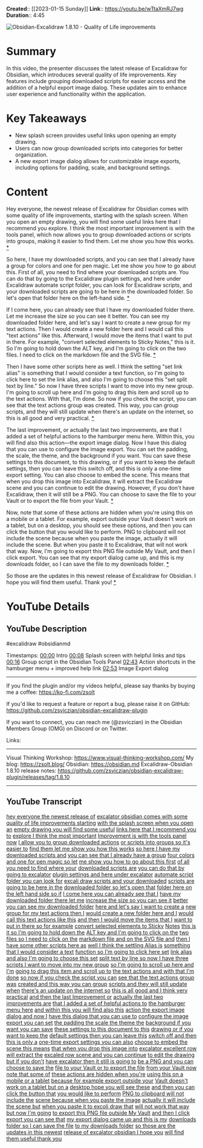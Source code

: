 **Created**:: [[2023-01-15 Sunday]]
**Link**:: https://youtu.be/wTtaXmRJ7wg
**Duration**:: 4:45

![Obsidian-Excalidraw 1.8.10 - Quality of Life improvements](https://youtu.be/wTtaXmRJ7wg)

# Summary
In this video, the presenter discusses the latest release of Excalidraw for Obsidian, which introduces several quality of life improvements. Key features include grouping downloaded scripts for easier access and the addition of a helpful export image dialog. These updates aim to enhance user experience and functionality within the application.

# Key Takeaways
- New splash screen provides useful links upon opening an empty drawing.
- Users can now group downloaded scripts into categories for better organization.
- A new export image dialog allows for customizable image exports, including options for padding, scale, and background settings.

# Content
Hey everyone, the newest release of Excalidraw for Obsidian comes with some quality of life improvements, starting with the splash screen. When you open an empty drawing, you will find some useful links here that I recommend you explore. I think the most important improvement is with the tools panel, which now allows you to group downloaded actions or scripts into groups, making it easier to find them. Let me show you how this works. [* ](https://youtu.be/wTtaXmRJ7wg?t=0)

So here, I have my downloaded scripts, and you can see that I already have a group for colors and one for pen magic. Let me show you how to go about this. First of all, you need to find where your downloaded scripts are. You can do that by going to the Excalidraw plugin settings, and here under Excalidraw automate script folder, you can look for Excalidraw scripts, and your downloaded scripts are going to be here in the downloaded folder. So let's open that folder here on the left-hand side. [* ](https://youtu.be/wTtaXmRJ7wg?t=20)

If I come here, you can already see that I have my downloaded folder there. Let me increase the size so you can see it better. You can see my downloaded folder here, and let's say I want to create a new group for my text actions. Then I would create a new folder here and I would call this "text actions" like this. Afterward, I would move the items that I want to put in there. For example, "convert selected elements to Sticky Notes," this is it. So I'm going to hold down the ALT key, and I'm going to click on the two files. I need to click on the markdown file and the SVG file. [* ](https://youtu.be/wTtaXmRJ7wg?t=45)

Then I have some other scripts here as well. I think the setting "set link alias" is something that I would consider a text function, so I'm going to click here to set the link alias, and also I'm going to choose this "set split text by line." So now I have three scripts I want to move into my new group. I'm going to scroll up here and I'm going to drag this item and scroll up to the text actions. With that, I'm done. So now if you check the script, you can see that the text actions group was created. This way, you can group scripts, and they will still update when there's an update on the internet, so this is all good and very practical. [* ](https://youtu.be/wTtaXmRJ7wg?t=80)

The last improvement, or actually the last two improvements, are that I added a set of helpful actions to the hamburger menu here. Within this, you will find also this action—the export image dialog. Now I have this dialog that you can use to configure the image export. You can set the padding, the scale, the theme, and the background if you want. You can save these settings to this document, to this drawing, or if you want to keep the default settings, then you can leave this switch off, and this is only a one-time export setting. You can also choose to embed the scene. This means that when you drop this image into Excalidraw, it will extract the Excalidraw scene and you can continue to edit the drawing. However, if you don't have Excalidraw, then it will still be a PNG. You can choose to save the file to your Vault or to export the file from your Vault. [* ](https://youtu.be/wTtaXmRJ7wg?t=160)

Now, note that some of these actions are hidden when you're using this on a mobile or a tablet. For example, export outside your Vault doesn't work on a tablet, but on a desktop, you should see these options, and then you can click the button that you would like to perform. PNG to clipboard will not include the scene because when you paste the image, actually it will include the scene. But when you paste it to Excalidraw, that will not work that way. Now, I'm going to export this PNG file outside My Vault, and then I click export. You can see that my export dialog came up, and this is my downloads folder, so I can save the file to my downloads folder. [* ](https://youtu.be/wTtaXmRJ7wg?t=240)

So those are the updates in this newest release of Excalidraw for Obsidian. I hope you will find them useful. Thank you! [* ](https://youtu.be/wTtaXmRJ7wg?t=276)

# YouTube Details

## YouTube Description

#excalidraw #obsidianmd

Timestamps: 
[00:00](https://youtu.be/wTtaXmRJ7wg?t=0) Intro
[00:08](https://youtu.be/wTtaXmRJ7wg?t=8) Splash screen with helpful links and tips
[00:16](https://youtu.be/wTtaXmRJ7wg?t=16) Group script in the Obsidian Tools Panel
[02:43](https://youtu.be/wTtaXmRJ7wg?t=163) Action shortcuts in the hamburger menu + improved help link
[02:53](https://youtu.be/wTtaXmRJ7wg?t=173) Image Export dialog

-------

If you find the plugin and/or my videos helpful, please say thanks by buying me a coffee: https://ko-fi.com/zsolt

If you'd like to request a feature or report a bug, please raise it on GitHub: https://github.com/zsviczian/obsidian-excalidraw-plugin

If you want to connect, you can reach me (@zsviczian) in the Obsidian Members Group (OMG) on Discord or on Twitter. 

Links: 

---------

Visual Thinking Workshop: https://www.visual-thinking-workshop.com/
My blog: https://zsolt.blog/ 
Obsidian: https://obsidian.md
Excalidraw-Obsidian 1.8.10 release notes: https://github.com/zsviczian/obsidian-excalidraw-plugin/releases/tag/1.8.10

---------

## YouTube Transcript

[hey everyone the newest release of](https://youtu.be/wTtaXmRJ7wg?t=0) [excalator obsidian comes with some](https://youtu.be/wTtaXmRJ7wg?t=2) [quality of life improvements starting](https://youtu.be/wTtaXmRJ7wg?t=4) [with the splash screen when you open an](https://youtu.be/wTtaXmRJ7wg?t=7) [empty drawing you will find some useful](https://youtu.be/wTtaXmRJ7wg?t=9) [links here that I recommend you to](https://youtu.be/wTtaXmRJ7wg?t=12) [explore I think the most important](https://youtu.be/wTtaXmRJ7wg?t=14) [Improvement is with the tools panel now](https://youtu.be/wTtaXmRJ7wg?t=16) [I allow you to group downloaded actions](https://youtu.be/wTtaXmRJ7wg?t=20) [or scripts into groups so it's easier to](https://youtu.be/wTtaXmRJ7wg?t=24) [find them let me show you how this works](https://youtu.be/wTtaXmRJ7wg?t=26) [so here I have my downloaded scripts and](https://youtu.be/wTtaXmRJ7wg?t=29) [you can see that I already have a group](https://youtu.be/wTtaXmRJ7wg?t=32) [four colors and one for pen magic so let](https://youtu.be/wTtaXmRJ7wg?t=34) [me show you how to go about this first](https://youtu.be/wTtaXmRJ7wg?t=37) [of all you need to find where your](https://youtu.be/wTtaXmRJ7wg?t=40) [downloaded scripts are](https://youtu.be/wTtaXmRJ7wg?t=43) [you can do that by going to excalator](https://youtu.be/wTtaXmRJ7wg?t=45) [plugin settings and here under excalator](https://youtu.be/wTtaXmRJ7wg?t=48) [automate script folder you can look for](https://youtu.be/wTtaXmRJ7wg?t=52) [excali draw scripts and your downloaded](https://youtu.be/wTtaXmRJ7wg?t=54) [scripts are going to be here in the](https://youtu.be/wTtaXmRJ7wg?t=57) [downloaded folder so let's open that](https://youtu.be/wTtaXmRJ7wg?t=59) [folder here on the left hand side so if](https://youtu.be/wTtaXmRJ7wg?t=63) [I come here you can already see that I](https://youtu.be/wTtaXmRJ7wg?t=65) [have my downloaded folder there let me](https://youtu.be/wTtaXmRJ7wg?t=69) [increase the size so you can see it](https://youtu.be/wTtaXmRJ7wg?t=71) [better you can see my downloaded folder](https://youtu.be/wTtaXmRJ7wg?t=74) [here and let's say I want to create a](https://youtu.be/wTtaXmRJ7wg?t=77) [new group for my text actions then I](https://youtu.be/wTtaXmRJ7wg?t=79) [would create a new folder here and I](https://youtu.be/wTtaXmRJ7wg?t=83) [would call this text actions like this](https://youtu.be/wTtaXmRJ7wg?t=85) [and then I would move the items that I](https://youtu.be/wTtaXmRJ7wg?t=89) [want to put in there so for example](https://youtu.be/wTtaXmRJ7wg?t=93) [convert selected elements to Sticky](https://youtu.be/wTtaXmRJ7wg?t=94) [Notes](https://youtu.be/wTtaXmRJ7wg?t=97) [this is it so I'm going to hold down the](https://youtu.be/wTtaXmRJ7wg?t=99) [ALT key and I'm going to click on the](https://youtu.be/wTtaXmRJ7wg?t=101) [two files so I need to click on the](https://youtu.be/wTtaXmRJ7wg?t=104) [markdown file and on the SVG file and](https://youtu.be/wTtaXmRJ7wg?t=107) [then I have some other scripts here as](https://youtu.be/wTtaXmRJ7wg?t=110) [well I think the settling Alias is](https://youtu.be/wTtaXmRJ7wg?t=112) [something that I would consider a text](https://youtu.be/wTtaXmRJ7wg?t=116) [function so I'm going to click here set](https://youtu.be/wTtaXmRJ7wg?t=118) [link alias](https://youtu.be/wTtaXmRJ7wg?t=121) [and also I'm going to choose this set](https://youtu.be/wTtaXmRJ7wg?t=123) [split text by line so now I have three](https://youtu.be/wTtaXmRJ7wg?t=126) [scripts I want to move into my new group](https://youtu.be/wTtaXmRJ7wg?t=129) [so I'm going to scroll up here and I'm](https://youtu.be/wTtaXmRJ7wg?t=132) [going to drag this item and scroll up to](https://youtu.be/wTtaXmRJ7wg?t=134) [the text actions and with that I'm done](https://youtu.be/wTtaXmRJ7wg?t=138) [so now if you check the script you can](https://youtu.be/wTtaXmRJ7wg?t=141) [see that the text actions group was](https://youtu.be/wTtaXmRJ7wg?t=145) [created and this way you can group](https://youtu.be/wTtaXmRJ7wg?t=148) [scripts and they will still update when](https://youtu.be/wTtaXmRJ7wg?t=150) [there's an update on the internet so](https://youtu.be/wTtaXmRJ7wg?t=154) [this is all good and I think very](https://youtu.be/wTtaXmRJ7wg?t=156) [practical](https://youtu.be/wTtaXmRJ7wg?t=158) [and then the last Improvement or](https://youtu.be/wTtaXmRJ7wg?t=160) [actually the last two improvements are](https://youtu.be/wTtaXmRJ7wg?t=163) [that I added a set of helpful actions to](https://youtu.be/wTtaXmRJ7wg?t=165) [the hamburger menu here](https://youtu.be/wTtaXmRJ7wg?t=169) [and within this you will find also this](https://youtu.be/wTtaXmRJ7wg?t=172) [action the export image dialog and now I](https://youtu.be/wTtaXmRJ7wg?t=175) [have this dialog that you can use to](https://youtu.be/wTtaXmRJ7wg?t=179) [configure the image export you can set](https://youtu.be/wTtaXmRJ7wg?t=183) [the padding the scale the theme the](https://youtu.be/wTtaXmRJ7wg?t=186) [background if you want you can save](https://youtu.be/wTtaXmRJ7wg?t=189) [these settings to this document to this](https://youtu.be/wTtaXmRJ7wg?t=191) [drawing or if you want to keep the](https://youtu.be/wTtaXmRJ7wg?t=195) [default settings then you can leave this](https://youtu.be/wTtaXmRJ7wg?t=198) [switch off and then this is only a](https://youtu.be/wTtaXmRJ7wg?t=200) [one-time export settings you can also](https://youtu.be/wTtaXmRJ7wg?t=202) [choose to embed the scene this means](https://youtu.be/wTtaXmRJ7wg?t=205) [that when you drop this image into](https://youtu.be/wTtaXmRJ7wg?t=208) [excalator excellent row will extract the](https://youtu.be/wTtaXmRJ7wg?t=211) [excaled row scene and you can continue](https://youtu.be/wTtaXmRJ7wg?t=214) [to edit the drawing but if you don't](https://youtu.be/wTtaXmRJ7wg?t=217) [have excalator then it still is going to](https://youtu.be/wTtaXmRJ7wg?t=219) [be a PNG and you can choose to save the](https://youtu.be/wTtaXmRJ7wg?t=221) [file to your Vault or to export the file](https://youtu.be/wTtaXmRJ7wg?t=224) [from your Vault now note that some of](https://youtu.be/wTtaXmRJ7wg?t=227) [these actions are hidden when you're](https://youtu.be/wTtaXmRJ7wg?t=230) [using this on a mobile or a tablet](https://youtu.be/wTtaXmRJ7wg?t=232) [because for example export outside your](https://youtu.be/wTtaXmRJ7wg?t=234) [Vault doesn't work on a tablet but on a](https://youtu.be/wTtaXmRJ7wg?t=237) [desktop hope you will see these](https://youtu.be/wTtaXmRJ7wg?t=240) [and then you can click the button that](https://youtu.be/wTtaXmRJ7wg?t=242) [you would like to perform](https://youtu.be/wTtaXmRJ7wg?t=245) [PNG to clipboard will not include the](https://youtu.be/wTtaXmRJ7wg?t=247) [scene because when you paste the image](https://youtu.be/wTtaXmRJ7wg?t=250) [actually it will include the scene but](https://youtu.be/wTtaXmRJ7wg?t=252) [when you paste it to excoli draw that](https://youtu.be/wTtaXmRJ7wg?t=255) [will not work that way but now I'm going](https://youtu.be/wTtaXmRJ7wg?t=257) [to export this PNG file outside My Vault](https://youtu.be/wTtaXmRJ7wg?t=262) [and then I click export you can see that](https://youtu.be/wTtaXmRJ7wg?t=265) [my export dialog came up and this is my](https://youtu.be/wTtaXmRJ7wg?t=268) [downloads folder so I can save the file](https://youtu.be/wTtaXmRJ7wg?t=271) [to my downloads folder](https://youtu.be/wTtaXmRJ7wg?t=273) [so those are the updates in this newest](https://youtu.be/wTtaXmRJ7wg?t=276) [release of excalator obsidian I hope you](https://youtu.be/wTtaXmRJ7wg?t=279) [will find them useful thank you](https://youtu.be/wTtaXmRJ7wg?t=281) 


